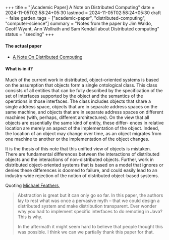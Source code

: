 +++
title = "[Academic Paper] A Note on Distributed Computing"
date = 2024-11-05T02:58:24+05:30
lastmod = 2024-11-05T02:58:24+05:30
draft = false
garden_tags = ["academic-paper", "distributed-computing", "computer-science"]
summary = "Notes from the paper by Jim Waldo, Geoff Wyant, Ann Wollrath and Sam Kendall about Distributed computing"
status = "seeding"
+++

#### The actual paper

- [A Note On Distributed Computing](https://scholar.harvard.edu/files/waldo/files/waldo-94.pdf)

#### What is in it?

Much of the current work in distributed, object-oriented systems is based on the assumption that objects form a single ontological class. This class consists of all entities that can be fully described by the specification of the set of interfaces supported by the object and the semantics of the operations in those interfaces. The class includes objects that share a single address space, objects that are in separate address spaces on the same machine, and objects that are in separate address spaces on different machines (with, perhaps, different architectures). On the view that all objects are essentially the same kind of entity, these differ- ences in relative location are merely an aspect of the implementation of the object. Indeed, the location of an object may change over time, as an object migrates from one machine to another or the implementation of the object changes.

It is the thesis of this note that this unified view of objects is mistaken. There are fundamental differences between the interactions of distributed objects and the interactions of non-distributed objects. Further, work in distributed object-oriented systems that is based on a model that ignores or denies these differences is doomed to failure, and could easily lead to an industry-wide rejection of the notion of distributed object-based systems.

Quoting  [Michael Feathers](https://michaelfeathers.silvrback.com/bio),

> Abstraction is great but it can only go so far. In this paper, the authors lay to rest what was once a pervasive myth – that we could design a distributed system and make distribution transparent. Ever wonder why you had to implement specific interfaces to do remoting in Java? This is why.
>
> In the aftermath it might seem hard to believe that people thought this was possible. I think we can we partially thank this paper for that.